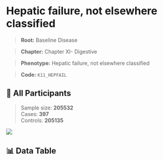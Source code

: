 # Hepatic failure, not elsewhere classified

> **Root:** Baseline Disease  

> **Chapter:** Chapter XI- Digestive  

> **Phenotype:** Hepatic failure, not elsewhere classified  

> **Code:** `K11_HEPFAIL`

## 🧪 All Participants  
> Sample size: **205532**  
> Cases: **397**  
> Controls: **205135**
<img src="/Sensitive/Figures/ALL/Incidence/K11_HEPFAIL.png"/>

## 📊 Data Table
<CsvTableMRF src="/Sensitive/Data/ALL/Incidence/COX_K11_HEPFAIL.csv"/>

